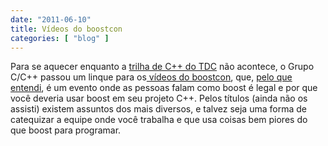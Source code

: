 ```yaml
---
date: "2011-06-10"
title: Vídeos do boostcon
categories: [ "blog" ]
---
```

Para se aquecer enquanto a [trilha de C++ do TDC](http://www.caloni.com.br/trilha-de-c-organizada-pelo-grupo-cc-brasil) não acontece, o Grupo C/C++ passou um linque para os[ vídeos do boostcon](http://blip.tv/boostcon), que, [pelo que entendi](http://boostcon.boost.org/), é um evento onde as pessoas falam como boost é legal e por que você deveria usar boost em seu projeto C++. Pelos títulos (ainda não os assisti) existem assuntos dos mais diversos, e talvez seja uma forma de catequizar a equipe onde você trabalha e que usa coisas bem piores do que boost para programar.
